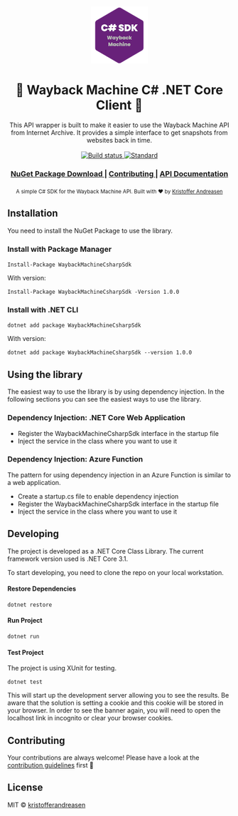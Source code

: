 <div align="center">
  <img 
    src="https://github.com/kristofferandreasen/wayback-machine-csharp-sdk/blob/master/nuget-images/logo-small.png?raw=true"  alt="Wayback Machine C# .NET Core SDK/Client"
  />
  <h1>💾 Wayback Machine C# .NET Core Client 💾</h1>
</div>
<div align="center">
  This API wrapper is built to make it easier to use the Wayback Machine API from Internet Archive.
  It provides a simple interface to get snapshots from websites back in time.
</div>

<br />

<div align="center">
  <a href="https://github.com/kristofferandreasen/wayback-machine-csharp-sdk/actions">
    <img src="https://github.com/kristofferandreasen/wayback-machine-csharp-sdk/workflows/mainworkflow/badge.svg"
      alt="Build status" />
  </a>
  <a href="https://standardjs.com">
    <img src="https://img.shields.io/badge/code_style-standard-brightgreen.svg"
      alt="Standard" />
  </a>
</div>

<div align="center">
  <h3>
    <a href="https://www.nuget.org/packages/WaybackMachineCsharpSdk/">
      NuGet Package Download
    </a>
    <span> | </span>
    <a href="https://github.com/kristofferandreasen/wayback-machine-csharp-sdk#contributing">
      Contributing
    </a>
    <span> | </span>
    <a href="https://archive.org/help/wayback_api.php">
      API Documentation
    </a>
  </h3>
</div>

<div align="center">
  <sub>A simple C# SDK for the Wayback Machine API. Built with ❤︎ by
  <a href="https://github.com/kristofferandreasen">Kristoffer Andreasen</a>
</div>

## Installation

You need to install the NuGet Package to use the library.

### Install with Package Manager

```
Install-Package WaybackMachineCsharpSdk
```

With version:

```
Install-Package WaybackMachineCsharpSdk -Version 1.0.0
```

### Install with .NET CLI

```
dotnet add package WaybackMachineCsharpSdk
```

With version:

```
dotnet add package WaybackMachineCsharpSdk --version 1.0.0
```

## Using the library

The easiest way to use the library is by using dependency injection.
In the following sections you can see the easiest ways to use the library.

### Dependency Injection: .NET Core Web Application

* Register the WaybackMachineCsharpSdk interface in the startup file
* Inject the service in the class where you want to use it

### Dependency Injection: Azure Function

The pattern for using dependency injection in an Azure Function is similar to a web application.

* Create a startup.cs file to enable dependency injection
* Register the WaybackMachineCsharpSdk interface in the startup file
* Inject the service in the class where you want to use it

## Developing

The project is developed as a .NET Core Class Library.
The current framework version used is .NET Core 3.1.

To start developing, you need to clone the repo on your local workstation.

#### Restore Dependencies

```
dotnet restore
```

#### Run Project

```
dotnet run
```

#### Test Project

The project is using XUnit for testing.

```
dotnet test
```

This will start up the development server allowing you to see the results.
Be aware that the solution is setting a cookie and this cookie will be stored in your browser.
In order to see the banner again, you will need to open the localhost link in incognito or clear your browser cookies.

## Contributing

Your contributions are always welcome!
Please have a look at the [contribution guidelines](https://github.com/kristofferandreasen/wayback-machine-csharp-sdk/blob/master/CONTRIBUTING.md) first 🎉

## License

MIT © [kristofferandreasen](https://github.com/kristofferandreasen)